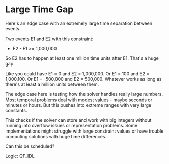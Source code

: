 # Large Time Gap

Here's an edge case with an extremely large time separation between events.

Two events E1 and E2 with this constraint:
- E2 - E1 >= 1,000,000

So E2 has to happen at least one million time units after E1. That's a huge gap.

Like you could have E1 = 0 and E2 = 1,000,000. Or E1 = 100 and E2 = 1,000,100. Or E1 = -500,000 and E2 = 500,000. Whatever works as long as there's at least a million units between them.

The edge case here is testing how the solver handles really large numbers. Most temporal problems deal with modest values - maybe seconds or minutes or hours. But this pushes into extreme ranges with very large constants.

This checks if the solver can store and work with big integers without running into overflow issues or representation problems. Some implementations might struggle with large constraint values or have trouble computing solutions with huge time differences.

Can this be scheduled?

Logic: QF_IDL
